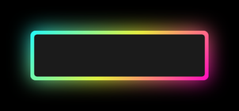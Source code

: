 <html lang="en" dir="ltr">
   <head>
      <meta charset="utf-8">
      <title>Clock</title>
      <link rel="stylesheet" href="styleclock.css">
   </head>
  <style>
    *{
  margin: 0;
  padding: 0;
  font-family: 'Poppins', sans-serif;
}
html,body{
  display: grid;
  height: 100%;
  place-items: center;
  background: #000;
}
.wrapper{
  height: 100px;
  width: 360px;
  position: relative;
  background: linear-gradient(135deg, #14ffe9, #ffeb3b, #ff00e0);
  border-radius: 10px;
  cursor: default;
  animation: animate 1.5s linear infinite;
}
.wrapper .display,
.wrapper span{
  position: absolute;
  top: 50%;
  left: 50%;
  transform: translate(-50%, -50%);
}
.wrapper .display{
  z-index: 999;
  height: 85px;
  width: 345px;
  background: #1b1b1b;
  border-radius: 6px;
  text-align: center;
}
.display #time{
  line-height: 85px;
  color: #fff;
  font-size: 50px;
  font-weight: 600;
  letter-spacing: 1px;
  background: linear-gradient(135deg, #14ffe9, #ffeb3b, #ff00e0);
  -webkit-background-clip: text;
  -webkit-text-fill-color: transparent;
  animation: animate 1.5s linear infinite;
}
@keyframes animate {
  100%{
    filter: hue-rotate(360deg);
  }
}
.wrapper span{
  height: 100%;
  width: 100%;
  border-radius: 10px;
  background: inherit;
}
.wrapper span:first-child{
  filter: blur(7px);
}
.wrapper span:last-child{
  filter: blur(20px);
}
  </style>
   <body>
      <div class="wrapper">
         <div class="display">
            <div id="time"></div>
         </div>
         <span></span>
         <span></span>
      </div>
      <script>
         setInterval(()=>{
           const time = document.querySelector(".display #time");
           let date = new Date();
           let hours = date.getHours();
           let minutes = date.getMinutes();
           let seconds = date.getSeconds();
           let day_night = "AM";
           if(hours > 12){
             day_night = "PM";
             hours = hours - 12;
           }
           if(seconds < 10){
             seconds = "0" + seconds;
           }
           if(minutes < 10){
             minutes = "0" + minutes;
           }
           if(hours < 10){
             hours = "0" + hours;
           }
           time.textContent = hours + ":" + minutes + ":" + seconds + " "+ day_night;
         });
      </script>
   </body>
</html>
